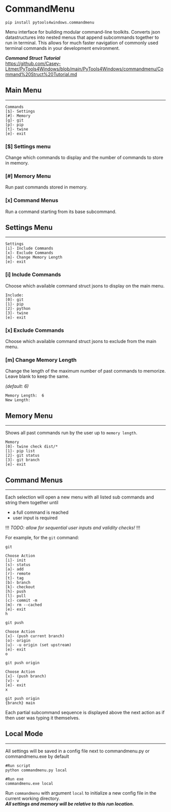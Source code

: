 # CommandMenu

```
pip install pytools4windows.commandmenu
```

Menu interface for building modular command-line toolkits.  Converts json datastructures into nested menus that append 
subcommands together to run in terminal. 
This allows for much faster navigation of commonly used
terminal commands in your development environment.

***Command Struct Tutorial*** \
https://github.com/Casey-Litmer/PyTools4Windows/blob/main/PyTools4Windows/commandmenu/Command%20Struct%20Tutorial.md


## Main Menu

-------


```commandline
Commands
[$]- Settings
[#]- Memory
[g]- git
[p]- pip
[t]- twine
[e]- exit
```

### [$] Settings menu
Change which commands to display and the number of commands to store in memory.
### [#] Memory Menu
Run past commands stored in memory.
### [x] Command Menus
Run a command starting from its base subcommand.

## Settings Menu

--------

```commandline
Settings
[i]- Include Commands
[x]- Exclude Commands
[m]- Change Memory Length
[e]- exit
```

### [i] Include Commands 

Choose which available command struct jsons to display on the main menu.  
```
Include:
[0]- git
[1]- pip
[2]- python
[3]- twine
[e]- exit
```

### [x] Exclude Commands

Choose which available command struct jsons to exclude from the main menu.  


### [m] Change Memory Length

Change the length of the maximum number of past commands to memorize.  Leave blank to keep the same.

*(default: 6)*

```commandline
Memory Length:  6
New Length: 
```


## Memory Menu

---------

Shows all past commands run by the user up to `memory length`.  

```
Memory
[0]- twine check dist/*
[1]- pip list
[2]- git status
[3]- git branch
[e]- exit
```

## Command Menus

------------

Each selection will open a new menu with all listed sub commands and string them together until
* a full command is reached
* user input is required

!!! *TODO: allow for sequential user inputs and validity checks!* !!!

For example, for the `git` command:

```commandline
git

Choose Action
[i]- init
[s]- status
[a]- add
[r]- remote
[t]- tag
[b]- branch
[k]- checkout
[h]- push
[l]- pull
[c]- commit -m
[m]- rm --cached
[e]- exit
h
```

```commandline
git push

Choose Action
[x]- (push current branch)
[o]- origin
[u]- -u origin (set upstream)
[e]- exit
o
```

```commandline
git push origin

Choose Action
[x]- (push branch)
[v]- v
[e]- exit
x
```

```commandline
git push origin
{branch} main
```

Each partial subcommand sequence is displayed above the next action as if then user was typing it themselves.


## Local Mode

------

All settings will be saved in a config file next to commandmenu.py or commandmenu.exe by default
```commandline
#Run script
python commandmenu.py local

#Run exe
commandmenu.exe local
```
Run `commandmenu` with argument `local` to initialize a new config file in the current working directory. \
***All settings and memory will be relative to this run location.***
